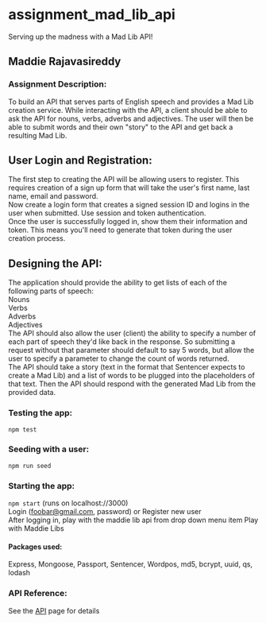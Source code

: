 # assignment_mad_lib_api
Serving up the madness with a Mad Lib API!

## Maddie Rajavasireddy

### Assignment Description:   
To build an API that serves parts of English speech and provides a Mad Lib creation service. While interacting with the API, a client should be able to ask the API for nouns, verbs, adverbs and adjectives. The user will then be able to submit words and their own "story" to the API and get back a resulting Mad Lib.    

User Login and Registration: 
----   
The first step to creating the API will be allowing users to register. This requires creation of a sign up form that will take the user's first name, last name, email and password.    
Now create a login form that creates a signed session ID and logins in the user when submitted. Use session and token authentication.    
Once the user is successfully logged in, show them their information and token. This means you'll need to generate that token during the user creation process.    

Designing the API:    
----
The application should provide the ability to get lists of each of the following parts of speech:    
Nouns   
Verbs   
Adverbs    
Adjectives    
The API should also allow the user (client) the ability to specify a number of each part of speech they'd like back in the response. So submitting a request without that parameter should default to say 5 words, but allow the user to specify a parameter to change the count of words returned.    
The API should take a story (text in the format that Sentencer expects to create a Mad Lib) and a list of words to be plugged into the placeholders of that text. Then the API should respond with the generated Mad Lib from the provided data.

### Testing the app:    
`npm test`

### Seeding with a user:   
`npm run seed`

### Starting the app:   
`npm start`    (runs on localhost://3000)    
Login (foobar@gmail.com, password) or Register new user    
After logging in, play with the maddie lib api from drop down menu item Play with Maddie Libs


#### Packages used:    
Express, Mongoose, Passport, Sentencer, Wordpos, md5, bcrypt, uuid, qs, lodash


### API Reference:
See the [API](/API.md/) page for details